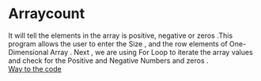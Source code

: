# Arraycount
It will tell the elements in the array is positive, negative or zeros .This program allows the user to enter the Size , and the row elements of One-Dimensional Array . Next , we are using For Loop to iterate the array values and check for the Positive and Negative Numbers and zeros .<br/>
[Way to the code](https://github.com/ASTHA193/Arraycount/tree/master)
